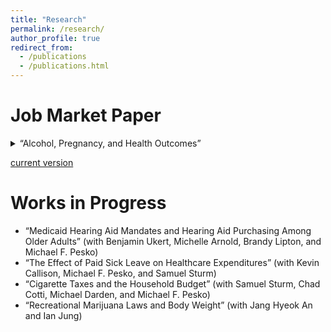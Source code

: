 ```yaml
---
title: "Research"
permalink: /research/
author_profile: true
redirect_from:
  - /publications
  - /publications.html
---
```


# Job Market Paper

<details>
  <summary>“Alcohol, Pregnancy, and Health Outcomes” </summary>
  
  Abstract: Alcohol negatively impacts health outcomes at every stage of pregnancy, from conception timing to childhood development. Fetal alcohol spectrum disorder alone is estimated to cost $1.29-10 billion annually in the U.S. Despite this, few public policies have been shown to affect alcohol consumption by women of reproductive age. In this study, I explore two policies endorsed by public health authorities, state-level alcohol excise taxes and laws mandating the placement of signs at the point-of-sale warning of the dangers of drinking during pregnancy. I study these policies across six data sources covering thirty years, using contemporary difference-in-difference methods. I also use a novel approach for standardizing alcohol taxes that vary across different products and in their administration. Contrary to earlier research, I find that neither policy leads to significant changes in drinking behavior or fetal health outcomes.

</details>

[current version](https://rbhebert.github.io/files/hebert_jmp.pdf)

# Works in Progress
* “Medicaid Hearing Aid Mandates and Hearing Aid Purchasing Among Older Adults” (with Benjamin Ukert, Michelle Arnold, Brandy Lipton, and Michael F. Pesko)
* “The Effect of Paid Sick Leave on Healthcare Expenditures” (with Kevin Callison, Michael F. Pesko, and Samuel Sturm)
* “Cigarette Taxes and the Household Budget” (with Samuel Sturm, Chad Cotti, Michael Darden, and Michael F. Pesko)
* “Recreational Marijuana Laws and Body Weight” (with Jang Hyeok An and Ian Jung)

